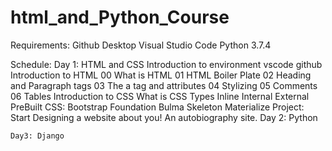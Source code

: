# html_and_Python_Course

Requirements:
    Github Desktop
    Visual Studio Code
    Python 3.7.4
  
Schedule:
    Day 1: HTML and CSS
        Introduction to environment
            vscode
            github
        Introduction to HTML
            00 What is HTML
            01 HTML Boiler Plate
            02 Heading and Paragraph tags
            03 The a tag and attributes
            04 Stylizing
            05 Comments
            06 Tables
        Introduction to CSS
            What is CSS
            Types
                Inline
                Internal
                External
            PreBuilt CSS:
                Bootstrap
                Foundation
                Bulma
                Skeleton
                Materialize
        Project:
            Start Designing a website about you! An autobiography site.
    Day 2: Python

    Day3: Django